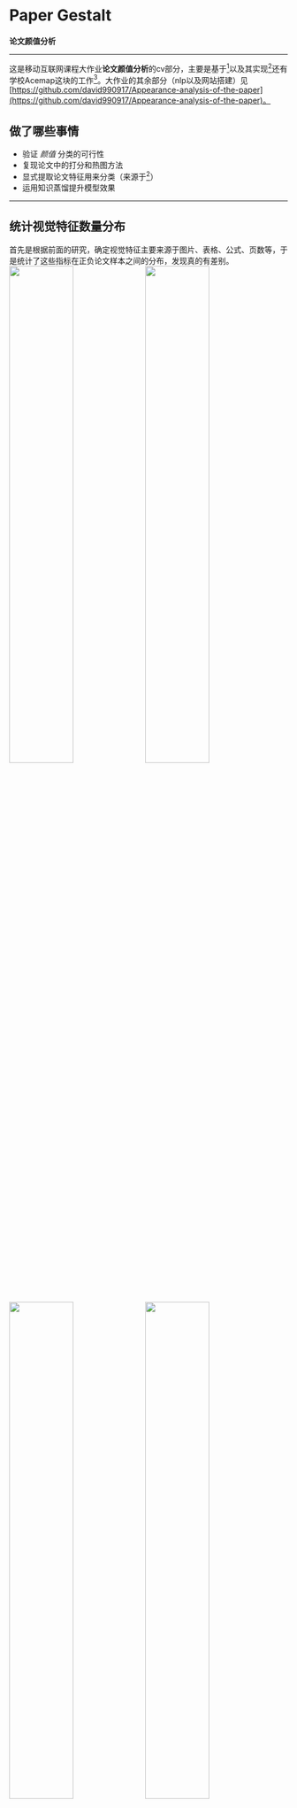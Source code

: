 # Paper Gestalt 
**论文颜值分析**
***
这是移动互联网课程大作业**论文颜值分析**的cv部分，主要是基于[<sup>1</sup>](#refer-anchor-1)以及其实现[<sup>2</sup>](#refer-anchor-2)还有学校Acemap这块的工作[<sup>3</sup>](#refer-anchor-3)。大作业的其余部分（nlp以及网站搭建）见[https://github.com/david990917/Appearance-analysis-of-the-paper](https://github.com/david990917/Appearance-analysis-of-the-paper)。

## 做了哪些事情
* 验证 *颜值* 分类的可行性
* 复现论文中的打分和热图方法
* 显式提取论文特征用来分类（来源于[<sup>2</sup>](#refer-anchor-2)）
* 运用知识蒸馏提升模型效果
***

## 统计视觉特征数量分布
首先是根据前面的研究，确定视觉特征主要来源于图片、表格、公式、页数等，于是统计了这些指标在正负论文样本之间的分布，发现真的有差别。
<img src="https://github.com/currybur/EE447-PaperGestaltAnalysis/raw/master/img/plot_figure.png" width="48%">
<img src="https://github.com/currybur/EE447-PaperGestaltAnalysis/raw/master/img/plot_table.png" width="48%">
<img src="https://github.com/currybur/EE447-PaperGestaltAnalysis/raw/master/img/plot_page_num.png" width="48%">
<img src="https://github.com/currybur/EE447-PaperGestaltAnalysis/raw/master/img/plot_formula.png" width="48%">
<!-- <img src="img/plot_figure.png" width="48%">
<img src="img/plot_table.png" width="48%">
<img src="img/plot_formula.png" width="48%">
<img src="img/plot_page_num.png" width="48%"> -->
这为用CNN来学习分类器以及显式提取特征提供了理论依据。

## 方法复现
除了论文的方法，我们还考虑为单独的一页学习分类器而不是整篇论文，从而避免丢弃掉多余的页面而损失信息。不过效果其实不好，可能是因为将整篇论文的标签赋予一个单独的页面过于粗略，所以其实并没有意义。

## 显式提取论文特征
显式的意思是直接统计论文每页的图表公式以及整篇的页数作为一个多维向量，然后就成了一个简单的二分类问题。基于我们前门统计的数量分布，应该说这种分类效果是不错的，事实上我们将这种分类的评分与CNN直接学习和推理的评分（评分就是标签1的softmax值，即预测是好论文的概率），比单独的CNN的准确率提高了很多。

## 运用知识蒸馏提升模型效果
知识蒸馏其实可以很复杂，比如在目标检测中提升Faster R-CNN模型的效果[<sup>3</sup>](#refer-anchor-3)，不过我们就是考虑简单地用VGG-19的softmax层来替代0/1标签训练resnet-18。其实后者在原论文中本身表现就很好了，提升空间不大。当然在具体代码实现上要把分类网络替换成回归网络也挺麻烦的，我们并没深入。

## 总结
u1s1这次纯炼丹，自己没学到太多新东西，亏了😢。其实可以做疫情汇总网站的，选题的时候太划水了qaq，非常自责😑。

## 参考
<div id="refer-anchor-1"></div>

- [1] [Huang J B. Deep Paper Gestalt[J]. arXiv preprint arXiv:1812.08775, 2018.](https://arxiv.org/abs/1812.08775)
- [2] [https://github.com/vt-vl-lab/paper-gestalt](https://github.com/vt-vl-lab/paper-gestalt)
- [3] [https://github.com/Acemap/Acemap-Paper-X-Ray](https://github.com/Acemap/Acemap-Paper-X-Ray)
- [4] [Wang T, Yuan L, Zhang X, et al. Distilling Object Detectors with Fine-grained Feature Imitation[C]//Proceedings of the IEEE Conference on Computer Vision and Pattern Recognition. 2019: 4933-4942.](http://openaccess.thecvf.com/content_CVPR_2019/html/Wang_Distilling_Object_Detectors_With_Fine-Grained_Feature_Imitation_CVPR_2019_paper.html)